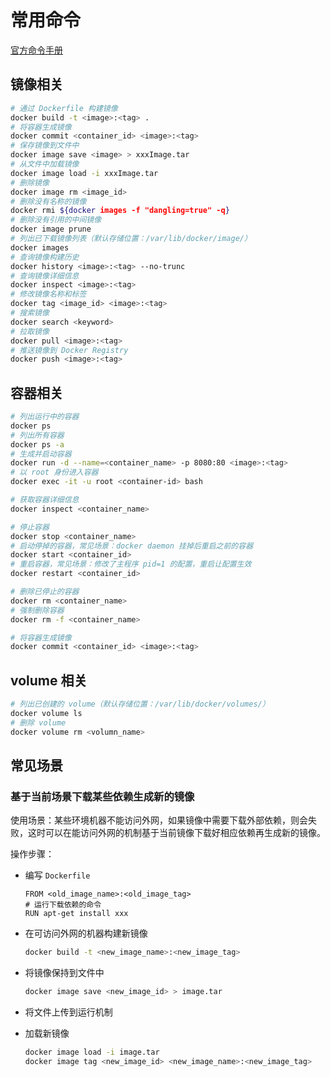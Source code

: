 # 常用命令

[官方命令手册](https://docs.docker.com/engine/reference/commandline/docker/)


## 镜像相关


```bash
# 通过 Dockerfile 构建镜像
docker build -t <image>:<tag> .
# 将容器生成镜像
docker commit <container_id> <image>:<tag>
# 保存镜像到文件中
docker image save <image> > xxxImage.tar
# 从文件中加载镜像
docker image load -i xxxImage.tar
# 删除镜像
docker image rm <image_id>
# 删除没有名称的镜像
docker rmi ${docker images -f "dangling=true" -q}
# 删除没有引用的中间镜像
docker image prune
# 列出已下载镜像列表（默认存储位置：/var/lib/docker/image/）
docker images
# 查询镜像构建历史
docker history <image>:<tag> --no-trunc
# 查询镜像详细信息
docker inspect <image>:<tag>
# 修改镜像名称和标签
docker tag <image_id> <image>:<tag>
# 搜索镜像
docker search <keyword>
# 拉取镜像
docker pull <image>:<tag>
# 推送镜像到 Docker Registry
docker push <image>:<tag>
```

## 容器相关


```bash
# 列出运行中的容器
docker ps
# 列出所有容器
docker ps -a
# 生成并启动容器
docker run -d --name=<container_name> -p 8080:80 <image>:<tag> 
# 以 root 身份进入容器
docker exec -it -u root <container-id> bash

# 获取容器详细信息
docker inspect <container_name>

# 停止容器
docker stop <container_name>
# 启动停掉的容器，常见场景：docker daemon 挂掉后重启之前的容器
docker start <container_id>
# 重启容器，常见场景：修改了主程序 pid=1 的配置，重启让配置生效
docker restart <container_id>

# 删除已停止的容器
docker rm <container_name>
# 强制删除容器
docker rm -f <container_name>

# 将容器生成镜像
docker commit <container_id> <image>:<tag>
```

## volume 相关

```bash
# 列出已创建的 volume（默认存储位置：/var/lib/docker/volumes/）
docker volume ls
# 删除 volume
docker volume rm <volumn_name>
```

## 常见场景

### 基于当前场景下载某些依赖生成新的镜像

使用场景：某些环境机器不能访问外网，如果镜像中需要下载外部依赖，则会失败，这时可以在能访问外网的机制基于当前镜像下载好相应依赖再生成新的镜像。

操作步骤：

- 编写 `Dockerfile`

    ```docker
    FROM <old_image_name>:<old_image_tag>
    # 运行下载依赖的命令
    RUN apt-get install xxx
    ```

- 在可访问外网的机器构建新镜像

    ```bash
    docker build -t <new_image_name>:<new_image_tag>
    ```

- 将镜像保持到文件中

    ```bash
    docker image save <new_image_id> > image.tar
    ```

- 将文件上传到运行机制
- 加载新镜像

    ```bash
    docker image load -i image.tar
    docker image tag <new_image_id> <new_image_name>:<new_image_tag>
    ```